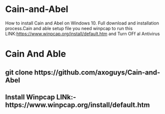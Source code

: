 # Cain-and-Abel
How to install Cain and Abel on Windows 10. Full download and installation process.Cain and able setup file 
you need winpcap to run this LINK:https://www.winpcap.org/install/default.htm
and Turn OFf al Antivirus 
<h1> Cain And Able </h1>
<h3> 
<h2>git clone https://github.com/axoguys/Cain-and-Abel 
	</h2> 
<h2> Install Winpcap LINk:-https://www.winpcap.org/install/default.htm  </h2>	


</h3>
